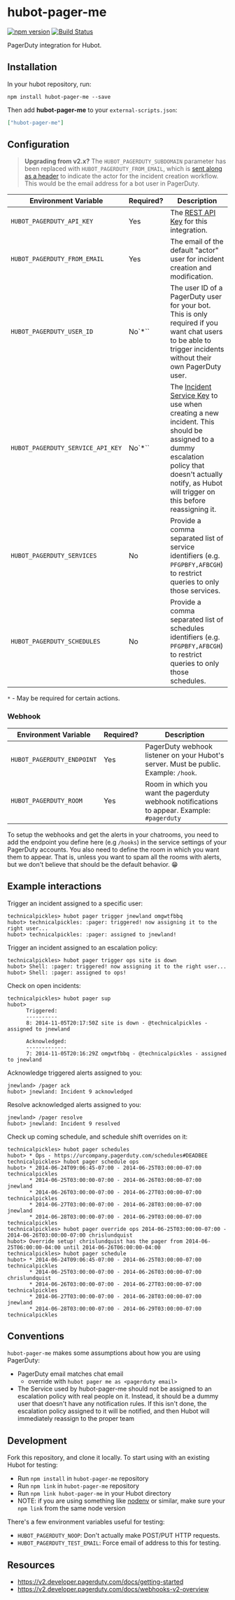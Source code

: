 # hubot-pager-me

[![npm version](https://badge.fury.io/js/hubot-pager-me.svg)](http://badge.fury.io/js/hubot-pager-me) [![Build Status](https://travis-ci.org/hubot-scripts/hubot-pager-me.svg?branch=master)](https://travis-ci.org/hubot-scripts/hubot-pager-me)

PagerDuty integration for Hubot.


## Installation

In your hubot repository, run:

`npm install hubot-pager-me --save`

Then add **hubot-pager-me** to your `external-scripts.json`:

```json
["hubot-pager-me"]
```

## Configuration

> **Upgrading from v2.x?** The `HUBOT_PAGERDUTY_SUBDOMAIN` parameter has been replaced with `HUBOT_PAGERDUTY_FROM_EMAIL`, which is [sent along as a header](https://v2.developer.pagerduty.com/docs/rest-api#http-request-headers) to indicate the actor for the incident creation workflow. This would be the email address for a bot user in PagerDuty.

| Environment Variable | Required? | Description                               |
| -------------------- | --------- | ----------------------------------------- |
| `HUBOT_PAGERDUTY_API_KEY` | Yes | The [REST API Key](https://support.pagerduty.com/docs/using-the-api#section-generating-an-api-key) for this integration.
| `HUBOT_PAGERDUTY_FROM_EMAIL` | Yes | The email of the default "actor" user for incident creation and modification. |
| `HUBOT_PAGERDUTY_USER_ID`  | No`*`` | The user ID of a PagerDuty user for your bot. This is only required if you want chat users to be able to trigger incidents without their own PagerDuty user.
| `HUBOT_PAGERDUTY_SERVICE_API_KEY` | No`*`` | The [Incident Service Key](https://v2.developer.pagerduty.com/docs/incident-creation-api) to use when creating a new incident. This should be assigned to a dummy escalation policy that doesn't actually notify, as Hubot will trigger on this before reassigning it.
| `HUBOT_PAGERDUTY_SERVICES` | No | Provide a comma separated list of service identifiers (e.g. `PFGPBFY,AFBCGH`) to restrict queries to only those services. |
| `HUBOT_PAGERDUTY_SCHEDULES` | No | Provide a comma separated list of schedules identifiers (e.g. `PFGPBFY,AFBCGH`) to restrict queries to only those schedules. |

`*` - May be required for certain actions.

### Webhook

| Environment Variable | Required? | Description                               |
| -------------------- | --------- | ----------------------------------------- |
| `HUBOT_PAGERDUTY_ENDPOINT` | Yes | PagerDuty webhook listener on your Hubot's server. Must be public. Example: `/hook`. |
| `HUBOT_PAGERDUTY_ROOM` | Yes | Room in which you want the pagerduty webhook notifications to appear. Example: `#pagerduty` |

To setup the webhooks and get the alerts in your chatrooms, you need to add the endpoint you define here (e.g `/hooks`) in
the service settings of your PagerDuty accounts. You also need to define the room in which you want them to appear. That is, unless you want to spam all the rooms with alerts, but we don't believe that should be the default behavior. 😁

## Example interactions

Trigger an incident assigned to a specific user:

```
technicalpickles> hubot pager trigger jnewland omgwtfbbq
hubot> technicalpickles: :pager: triggered! now assigning it to the right user...
hubot> technicalpickles: :pager: assigned to jnewland!
```

Trigger an incident assigned to an escalation policy:

```
technicalpickles> hubot pager trigger ops site is down
hubot> Shell: :pager: triggered! now assigning it to the right user...
hubot> Shell: :pager: assigned to ops!
```

Check on open incidents:

```
technicalpickles> hubot pager sup
hubot>
      Triggered:
      ----------
      8: 2014-11-05T20:17:50Z site is down - @technicalpickles - assigned to jnewland

      Acknowledged:
      -------------
      7: 2014-11-05T20:16:29Z omgwtfbbq - @technicalpickles - assigned to jnewland
```

Acknowledge triggered alerts assigned to you:

```
jnewland> /pager ack
hubot> jnewland: Incident 9 acknowledged
```

Resolve acknowledged alerts assigned to you:

```
jnewland> /pager resolve
hubot> jnewland: Incident 9 resolved
```

Check up coming schedule, and schedule shift overrides on it:

```
technicalpickles> hubot pager schedules
hubot> * Ops - https://urcompany.pagerduty.com/schedules#DEADBEE
technicalpickles> hubot pager schedule ops
hubot> * 2014-06-24T09:06:45-07:00 - 2014-06-25T03:00:00-07:00 technicalpickles
       * 2014-06-25T03:00:00-07:00 - 2014-06-26T03:00:00-07:00 jnewland
       * 2014-06-26T03:00:00-07:00 - 2014-06-27T03:00:00-07:00 technicalpickles
       * 2014-06-27T03:00:00-07:00 - 2014-06-28T03:00:00-07:00 jnewland
       * 2014-06-28T03:00:00-07:00 - 2014-06-29T03:00:00-07:00 technicalpickles
technicalpickles> hubot pager override ops 2014-06-25T03:00:00-07:00 - 2014-06-26T03:00:00-07:00 chrislundquist
hubot> Override setup! chrislundquist has the pager from 2014-06-25T06:00:00-04:00 until 2014-06-26T06:00:00-04:00
technicalpickles> hubot pager schedule
hubot> * 2014-06-24T09:06:45-07:00 - 2014-06-25T03:00:00-07:00 technicalpickles
       * 2014-06-25T03:00:00-07:00 - 2014-06-26T03:00:00-07:00 chrislundquist
       * 2014-06-26T03:00:00-07:00 - 2014-06-27T03:00:00-07:00 technicalpickles
       * 2014-06-27T03:00:00-07:00 - 2014-06-28T03:00:00-07:00 jnewland
       * 2014-06-28T03:00:00-07:00 - 2014-06-29T03:00:00-07:00 technicalpickles
```

## Conventions

`hubot-pager-me` makes some assumptions about how you are using PagerDuty:

* PagerDuty email matches chat email
  * override with `hubot pager me as <pagerduty email>`
* The Service used by hubot-pager-me should not be assigned to an escalation policy with real people on it. Instead, it should be a dummy user that doesn't have any notification rules. If this isn't done, the escalation policy assigned to it will be notified, and then Hubot will immediately reassign to the proper team

## Development

Fork this repository, and clone it locally. To start using with an existing Hubot for testing:

* Run `npm install` in `hubot-pager-me` repository
* Run `npm link` in `hubot-pager-me` repository
* Run `npm link hubot-pager-me` in your Hubot directory
* NOTE: if you are using something like [nodenv](https://github.com/wfarr/nodenv) or similar, make sure your `npm link` from the same node version

There's a few environment variables useful for testing:

* `HUBOT_PAGERDUTY_NOOP`: Don't actually make POST/PUT HTTP requests.
* `HUBOT_PAGERDUTY_TEST_EMAIL`: Force email of address to this for testing.

## Resources

* https://v2.developer.pagerduty.com/docs/getting-started
* https://v2.developer.pagerduty.com/docs/webhooks-v2-overview
